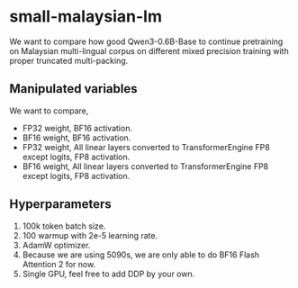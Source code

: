 # small-malaysian-lm

We want to compare how good Qwen3-0.6B-Base to continue pretraining on Malaysian multi-lingual corpus on different mixed precision training with proper truncated multi-packing.

## Manipulated variables

We want to compare,

- FP32 weight, BF16 activation.
- BF16 weight, BF16 activation.
- FP32 weight, All linear layers converted to TransformerEngine FP8 except logits, FP8 activation.
- BF16 weight, All linear layers converted to TransformerEngine FP8 except logits, FP8 activation.

## Hyperparameters

1. 100k token batch size.
2. 100 warmup with 2e-5 learning rate.
3. AdamW optimizer.
4. Because we are using 5090s, we are only able to do BF16 Flash Attention 2 for now.
5. Single GPU, feel free to add DDP by your own.